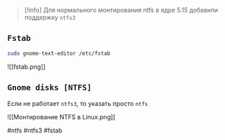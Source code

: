 >[!info] Для нормального монтирования ntfs в ядре 5.15 добавили поддержку `ntfs3`

## `Fstab`

```bash
sudo gnome-text-editor /etc/fstab
```

![[fstab.png]]

## `Gnome disks [NTFS]`

Если не работает `ntfs3`, то указать просто `ntfs`

![[Монтирование NTFS в Linux.png]]

#ntfs #ntfs3 #fstab 